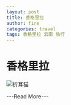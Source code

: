 ```yaml
---
layout: post
title: 香格里拉
author: fire
categories: travel 
tags: 香格里拉 云南 旅行
---
```


香格里拉
=======

![折耳猫](http://image.sideproject.cn/zheermao.jpg)


---Read More---
